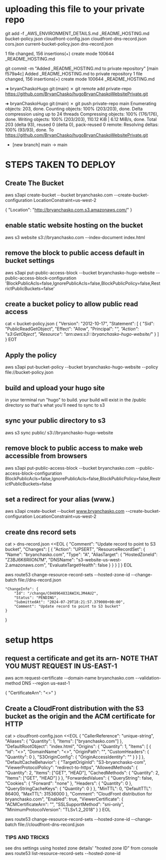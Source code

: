 # uploading this file to your private repo
git add -f _AWS_ENVIRONMENT_DETAILS.md _README_HOSTING.md bucket-policy.json cloudfront-config.json cloudfront-dns-record.json cors.json current-bucket-policy.json dns-record.json

 1 file changed, 156 insertions(+)
 create mode 100644 _README_HOSTING.md

git commit -m "Added _README_HOSTING.md to private repository"
[main f579a4c] Added _README_HOSTING.md to private repository
 1 file changed, 156 insertions(+)
 create mode 100644 _README_HOSTING.md

➜  bryanChaskoHugo git:(main) ✗ git remote add private-repo https://github.com/BryanChasko/hugoBryanChaskoWebsitePrivate.git

➜  bryanChaskoHugo git:(main) ✗ git push private-repo main
Enumerating objects: 203, done.
Counting objects: 100% (203/203), done.
Delta compression using up to 24 threads
Compressing objects: 100% (176/176), done.
Writing objects: 100% (203/203), 110.12 KiB | 6.12 MiB/s, done.
Total 203 (delta 93), reused 0 (delta 0), pack-reused 0
remote: Resolving deltas: 100% (93/93), done.
To https://github.com/BryanChasko/hugoBryanChaskoWebsitePrivate.git
 * [new branch]      main -> main

# STEPS TAKEN TO DEPLOY

## Create The Bucket
aws s3api create-bucket --bucket bryanchasko.com --create-bucket-configuration LocationConstraint=us-west-2

{
    "Location": "http://bryanchasko.com.s3.amazonaws.com/"
}

## enable static website hosting on the bucket
aws s3 website s3://bryanchasko.com --index-document index.html

## remove the block to public access default in bucket settings
aws s3api put-public-access-block --bucket bryanchasko-hugo-website --public-access-block-configuration 'BlockPublicAcls=false,IgnorePublicAcls=false,BlockPublicPolicy=false,RestrictPublicBuckets=false'

## create a bucket policy to allow public read access
cat <<EOT > bucket-policy.json
{
  "Version": "2012-10-17",
  "Statement": [
    {
      "Sid": "PublicReadGetObject",
      "Effect": "Allow",
      "Principal": "*",
      "Action": "s3:GetObject",
      "Resource": "arn:aws:s3:::bryanchasko-hugo-website/*"
    }
  ]
}
EOT

## Apply the policy 
aws s3api put-bucket-policy --bucket bryanchasko-hugo-website --policy file://bucket-policy.json

## build and upload your hugo site
in your terminal run "hugo" to build. your build will exist in the /public directory so that's what you'll need to sync to s3

## sync your public directory to s3
aws s3 sync public/ s3://bryanchasko-hugo-website

## remove block to public access to make web accessible from browsers
aws s3api put-public-access-block --bucket bryanchasko.com --public-access-block-configuration BlockPublicAcls=false,IgnorePublicAcls=false,BlockPublicPolicy=false,RestrictPublicBuckets=false

## set a redirect for your alias (www.)
aws s3api create-bucket --bucket www.bryanchasko.com --create-bucket-configuration LocationConstraint=us-west-2

## create dns record sets

cat > dns-record.json <<EOL
{
  "Comment": "Update record to point to S3 bucket",
  "Changes": [
    {
      "Action": "UPSERT",
      "ResourceRecordSet": {
        "Name": "bryanchasko.com",
        "Type": "A",
        "AliasTarget": {
          "HostedZoneId": "Z3BJ6K6RIION7M",
          "DNSName": "s3-website-us-west-2.amazonaws.com",
          "EvaluateTargetHealth": false
        }
      }
    }
  ]
}
EOL

aws route53 change-resource-record-sets --hosted-zone-id <hosted zone id> --change-batch file://dns-record.json


    "ChangeInfo": {
        "Id": "/change/C048964832AWIXLJM4AU2",
        "Status": "PENDING",
        "SubmittedAt": "2024-07-29T18:21:57.379000+00:00",
        "Comment": "Update record to point to S3 bucket"
    }
}

# setup https
## request a certificate and get its arn- NOTE THAT YOU MUST REQUEST IN US-EAST-1
aws acm request-certificate --domain-name bryanchasko.com --validation-method DNS --region us-east-1

{
    "CertificateArn": "<>"
}

## Create a CloudFront distribution with the S3 bucket as the origin and the ACM certificate for HTTP

cat > cloudfront-config.json <<EOL
{
  "CallerReference": "unique-string",
  "Aliases": {
    "Quantity": 1,
    "Items": ["bryanchasko.com"]
  },
  "DefaultRootObject": "index.html",
  "Origins": {
    "Quantity": 1,
    "Items": [
      {
        "Id": "<>",
        "DomainName": "<>",
        "OriginPath": "",
        "CustomHeaders": {
          "Quantity": 0
        },
        "S3OriginConfig": {
          "OriginAccessIdentity": ""
        }
      }
    ]
  },
  "DefaultCacheBehavior": {
    "TargetOriginId": "S3-bryanchasko-com",
    "ViewerProtocolPolicy": "redirect-to-https",
    "AllowedMethods": {
      "Quantity": 2,
      "Items": ["GET", "HEAD"],
      "CachedMethods": {
        "Quantity": 2,
        "Items": ["GET", "HEAD"]
      }
    },
    "ForwardedValues": {
      "QueryString": false,
      "Cookies": {
        "Forward": "none"
      },
      "Headers": {
        "Quantity": 0
      },
      "QueryStringCacheKeys": {
        "Quantity": 0
      }
    },
    "MinTTL": 0,
    "DefaultTTL": 86400,
    "MaxTTL": 31536000
  },
  "Comment": "CloudFront distribution for bryanchasko.com",
  "Enabled": true,
  "ViewerCertificate": {
    "ACMCertificateArn": "<arn here>",
    "SSLSupportMethod": "sni-only",
    "MinimumProtocolVersion": "TLSv1.2_2018"
  }
}
EOL

aws route53 change-resource-record-sets --hosted-zone-id <hosted zone id> --change-batch file://cloudfront-dns-record.json


### TIPS AND TRICKS
see dns settings using hosted zone details' "hosted zone ID" from console
aws route53 list-resource-record-sets --hosted-zone-id <hosted zone id>